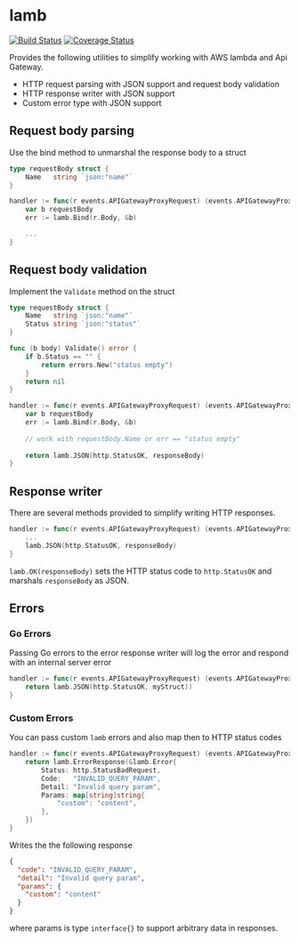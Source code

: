 # lamb

[![Build Status](https://travis-ci.org/musitude/lamb.svg?branch=master)](https://travis-ci.org/musitude/lamb)
[![Coverage Status](https://coveralls.io/repos/github/musitude/lamb/badge.svg?branch=master)](https://coveralls.io/github/musitude/lamb?branch=master)

Provides the following utilities to simplify working with AWS lambda and Api Gateway.

* HTTP request parsing with JSON support and request body validation
* HTTP response writer with JSON support
* Custom error type with JSON support

## Request body parsing

Use the bind method to unmarshal the response body to a struct

```go
type requestBody struct {
	Name   string `json:"name"`
}

handler := func(r events.APIGatewayProxyRequest) (events.APIGatewayProxyResponse, error) {
	var b requestBody
	err := lamb.Bind(r.Body, &b)

	...
}
```

## Request body validation

Implement the `Validate` method on the struct

```go
type requestBody struct {
	Name   string `json:"name"`
	Status string `json:"status"`
}

func (b body) Validate() error {
	if b.Status == "" {
		return errors.New("status empty")
	}
	return nil
}

handler := func(r events.APIGatewayProxyRequest) (events.APIGatewayProxyResponse, error) {
	var b requestBody
	err := lamb.Bind(r.Body, &b)
	
	// work with requestBody.Name or err == "status empty"
	
	return lamb.JSON(http.StatusOK, responseBody)
}
```

## Response writer

There are several methods provided to simplify writing HTTP responses. 

```go
handler := func(r events.APIGatewayProxyRequest) (events.APIGatewayProxyResponse, error) {
	...
	lamb.JSON(http.StatusOK, responseBody)
}
```

`lamb.OK(responseBody)` sets the HTTP status code to `http.StatusOK` and marshals `responseBody` as JSON.

## Errors

### Go Errors

Passing Go errors to the error response writer will log the error and respond with an internal server error

```go
handler := func(r events.APIGatewayProxyRequest) (events.APIGatewayProxyResponse, error) {
	return lamb.JSON(http.StatusOK, myStruct))
}
```

### Custom Errors

You can pass custom `lamb` errors and also map then to HTTP status codes

```go
handler := func(r events.APIGatewayProxyRequest) (events.APIGatewayProxyResponse, error) {
	return lamb.ErrorResponse(&lamb.Error{
		Status: http.StatusBadRequest,
		Code:   "INVALID_QUERY_PARAM",
		Detail: "Invalid query param",
		Params: map[string]string{
			"custom": "content",
		},
	})
}
```

Writes the the following response

```json
{
  "code": "INVALID_QUERY_PARAM",
  "detail": "Invalid query param",
  "params": {
    "custom": "content"
  }
}
```

where params is type `interface{}` to support arbitrary data in responses.
